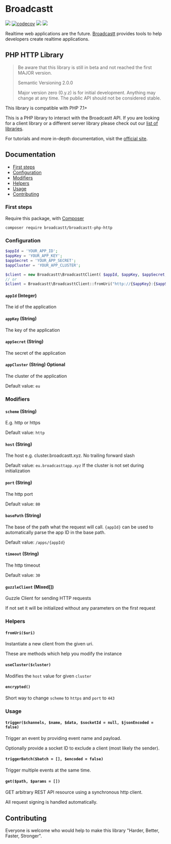 # Broadcastt

[![](https://img.shields.io/github/workflow/status/broadcastt/broadcastt-php-http/Test?style=flat-square)](https://github.com/broadcastt/broadcastt-php-http/actions?query=workflow%3ATest)
[![codecov](https://codecov.io/gh/broadcastt/broadcastt-php-http/branch/main/graph/badge.svg)](https://codecov.io/gh/broadcastt/broadcastt-php-http)
[![](https://img.shields.io/github/license/broadcastt/broadcastt-php-http?style=flat-square)](https://github.com/broadcastt/broadcastt-php-http/blob/main/LICENSE)
[![](https://img.shields.io/packagist/v/broadcastt/broadcastt-php-http?style=flat-square)](https://packagist.org/packages/broadcastt/broadcastt-php-http)

Realtime web applications are the future. [Broadcastt](https://broadcastt.xyz/) provides tools to help developers create realtime applications.

## PHP HTTP Library

> Be aware that this library is still in beta and not reached the first MAJOR version.
> 
> Semantic Versioning 2.0.0
>
> Major version zero (0.y.z) is for initial development. Anything may change at any time. The public API should not be considered stable.

This library is compatible with PHP 7.1+

This is a PHP library to interact with the Broadcastt API. If you are looking for a client library or a different server library please check out our [list of libraries](https://broadcastt.xyz/docs/Libraries).

For tutorials and more in-depth documentation, visit the [official site](https://broadcastt.xyz/).

## Documentation

* [First steps](#first-steps)
* [Configuration](#configuration)
* [Modifiers](#modifiers)
* [Helpers](#helpers)
* [Usage](#usage)
* [Contributing](#contributing)

### First steps

Require this package, with [Composer](https://getcomposer.org/)

```
composer require broadcastt/broadcastt-php-http
```

### Configuration

```php
$appId = 'YOUR_APP_ID';
$appKey = 'YOUR_APP_KEY';
$appSecret = 'YOUR_APP_SECRET';
$appCluster = 'YOUR_APP_CLUSTER';

$client = new Broadcastt\BroadcasttClient( $appId, $appKey, $appSecret, $appCluster );
// or
$client = Broadcastt\BroadcasttClient::fromUri("http://{$appKey}:{$appSecret}@{$appCluster}.broadcastt.xyz/apps/{$appId}");
```

#### `appId` (Integer)

The id of the application

#### `appKey` (String)

The key of the application

#### `appSecret` (String)

The secret of the application

#### `appCluster` (String) Optional

The cluster of the application

Default value: `eu`

### Modifiers

#### `scheme` (String)

E.g. http or https

Default value: `http`

#### `host` (String)

The host e.g. cluster.broadcastt.xyz. No trailing forward slash

Default value: `eu.broadcasttapp.xyz` If the cluster is not set during initialization

#### `port` (String)

The http port

Default value: `80`

#### `basePath` (String)

The base of the path what the request will call. `{appId}` can be used to automatically parse the app ID in the base path.

Default value: `/apps/{appId}`

#### `timeout` (String)

The http timeout

Default value: `30`

#### `guzzleClient` (Mixed[])

Guzzle Client for sending HTTP requests

If not set it will be initialized without any parameters on the first request

### Helpers

#### `fromUri($uri)`

Instantiate a new client from the given uri.

These are methods which help you modify the instance

#### `useCluster($cluster)`

Modifies the `host` value for given `cluster`

#### `encrypted()`

Short way to change `scheme` to `https` and `port` to `443`

### Usage

#### `trigger($channels, $name, $data, $socketId = null, $jsonEncoded = false)`

Trigger an event by providing event name and payload.

Optionally provide a socket ID to exclude a client (most likely the sender).

#### `triggerBatch($batch = [], $encoded = false)`

Trigger multiple events at the same time.

#### `get($path, $params = [])`

GET arbitrary REST API resource using a synchronous http client.

All request signing is handled automatically.

## Contributing

Everyone is welcome who would help to make this library "Harder, Better, Faster, Stronger".
